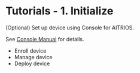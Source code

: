 # Tutorials - 1. Initialize

(Optional) Set up device using Console for AITRIOS.

See [Console Manual](https://developer.aitrios.sony-semicon.com/development-guides/documents/manuals/) for details.

- Enroll device
- Manage device
- Deploy device
